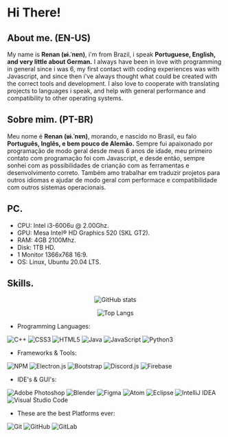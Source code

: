 # Hi There!
## About me. (EN-US)
My name is **Renan (ʁɨ.ˈnɐn)**, i'm from Brazil, i speak **Portuguese, English, and very little about German.** I always have been in love with programming in general since i was 6, my first contact with coding experiences was with Javascript, and since then i've always thought what could be created with the correct tools and development. I also love to cooperate with translating projects to languages i speak, and help with general performance and compatibility to other operating systems.

## Sobre mim. (PT-BR)
Meu nome é **Renan (ʁɨ.ˈnɐn)**, morando, e nascido no Brasil, eu falo **Português, Inglês, e bem pouco de Alemão.** Sempre fui apaixonado por programação de modo geral desde meus 6 anos de idade, meu primeiro contato com programação foi com Javascript, e desde então, sempre sonhei com as possibilidades de crianção com as ferramentas e desenvolvimento correto. Também amo trabalhar em traduzir projetos para outros idiomas e ajudar de modo geral com performace e compatibilidade com outros sistemas operacionais.

## PC.
- CPU: Intel i3-6006u @ 2.00Ghz.
- GPU: Mesa Intel® HD Graphics 520 (SKL GT2).
- RAM: 4GB 2100Mhz.
- Disk: 1TB HD.
- 1 Monitor 1366x768 16:9.
- OS: Linux, Ubuntu 20.04 LTS.

## Skills.

<div align='center'>

![GitHub stats](https://github-readme-stats.vercel.app/api?username=KarboXXX&show_icons=true&theme=tokyonight)

![Top Langs](https://github-readme-stats.vercel.app/api/top-langs/?username=KarboXXX&theme=tokyonight)

</div>

- Programming Languages:

 ![C++](https://img.shields.io/badge/c++-000000.svg?style=for-the-badge&logo=c%2B%2B&logoColor=white) ![CSS3](https://img.shields.io/badge/css3-000000.svg?style=for-the-badge&logo=css3&logoColor=white) ![HTML5](https://img.shields.io/badge/html5-000000.svg?style=for-the-badge&logo=html5&logoColor=white) ![Java](https://img.shields.io/badge/java-000000.svg?style=for-the-badge&logo=java&logoColor=white) ![JavaScript](https://img.shields.io/badge/javascript-000000.svg?style=for-the-badge&logo=javascript&logoColor=%23F7DF1E) ![Python3](https://img.shields.io/badge/python3-000000?style=for-the-badge&logo=python&logoColor=ffdd54)

- Frameworks & Tools:

![NPM](https://img.shields.io/badge/NPM-000000.svg?style=for-the-badge&logo=npm&logoColor=white) ![Electron.js](https://img.shields.io/badge/Electron-000000?style=for-the-badge&logo=Electron&logoColor=white) ![Bootstrap](https://img.shields.io/badge/bootstrap-000000.svg?style=for-the-badge&logo=bootstrap&logoColor=white) ![Discord.js](https://img.shields.io/badge/discord.js-000000?style=for-the-badge&logo=discord&logoColor=white) ![Firebase](https://img.shields.io/badge/Firebase-000000?style=for-the-badge&logo=firebase&logoColor=white)

- IDE's & GUI's:

![Adobe Photoshop](https://img.shields.io/badge/adobephotoshop-000000.svg?style=for-the-badge&logo=adobephotoshop&logoColor=white) ![Blender](https://img.shields.io/badge/blender-000000.svg?style=for-the-badge&logo=blender&logoColor=white) ![Figma](https://img.shields.io/badge/figma-000000.svg?style=for-the-badge&logo=figma&logoColor=white) ![Atom](https://img.shields.io/badge/Atom-000000.svg?style=for-the-badge&logo=atom&logoColor=white) ![Eclipse](https://img.shields.io/badge/Eclipse-000000.svg?style=for-the-badge&logo=Eclipse&logoColor=white) ![IntelliJ IDEA](https://img.shields.io/badge/IntelliJIDEA-000000.svg?style=for-the-badge&logo=intellij-idea&logoColor=white) ![Visual Studio Code](https://img.shields.io/badge/Visual%20Studio%20Code-000000.svg?style=for-the-badge&logo=visual-studio-code&logoColor=white)

- These are the best Platforms ever:

![Git](https://img.shields.io/badge/git-000000.svg?style=for-the-badge&logo=git&logoColor=white) ![GitHub](https://img.shields.io/badge/github-000000.svg?style=for-the-badge&logo=github&logoColor=white) ![GitLab](https://img.shields.io/badge/gitlab-000000?style=for-the-badge&logo=gitlab&logoColor=white) 